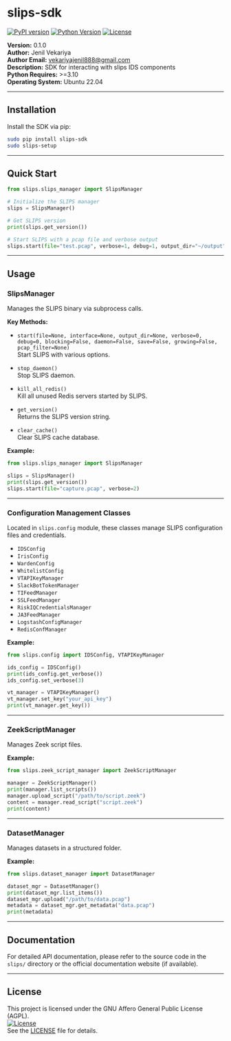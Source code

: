 # slips-sdk

[![PyPI version](https://badge.fury.io/py/slips-sdk.svg)](https://badge.fury.io/py/slips-sdk)
[![Python Version](https://img.shields.io/pypi/pyversions/slips-sdk.svg)](https://pypi.org/project/slips-sdk/)
[![License](https://img.shields.io/pypi/l/slips-sdk.svg)](https://pypi.org/project/slips-sdk/)

**Version:** 0.1.0  
**Author:** Jenil Vekariya  
**Author Email:** vekariyajenil888@gmail.com  
**Description:** SDK for interacting with slips IDS components  
**Python Requires:** >=3.10  
**Operating System:** Ubuntu 22.04  

---

## Installation

Install the SDK via pip:

```bash
sudo pip install slips-sdk
sudo slips-setup
```

---

## Quick Start

```python
from slips.slips_manager import SlipsManager

# Initialize the SLIPS manager
slips = SlipsManager()

# Get SLIPS version
print(slips.get_version())

# Start SLIPS with a pcap file and verbose output
slips.start(file="test.pcap", verbose=1, debug=1, output_dir="~/output")
```

---

## Usage

### SlipsManager

Manages the SLIPS binary via subprocess calls.

**Key Methods:**

- `start(file=None, interface=None, output_dir=None, verbose=0, debug=0, blocking=False, daemon=False, save=False, growing=False, pcap_filter=None)`  
  Start SLIPS with various options.

- `stop_daemon()`  
  Stop SLIPS daemon.

- `kill_all_redis()`  
  Kill all unused Redis servers started by SLIPS.

- `get_version()`  
  Returns the SLIPS version string.

- `clear_cache()`  
  Clear SLIPS cache database.

**Example:**

```python
from slips.slips_manager import SlipsManager

slips = SlipsManager()
print(slips.get_version())
slips.start(file="capture.pcap", verbose=2)
```

---

### Configuration Management Classes

Located in `slips.config` module, these classes manage SLIPS configuration files and credentials.

- `IDSConfig`
- `IrisConfig`
- `WardenConfig`
- `WhitelistConfig`
- `VTAPIKeyManager`
- `SlackBotTokenManager`
- `TIFeedManager`
- `SSLFeedManager`
- `RiskIQCredentialsManager`
- `JA3FeedManager`
- `LogstashConfigManager`
- `RedisConfManager`

**Example:**

```python
from slips.config import IDSConfig, VTAPIKeyManager

ids_config = IDSConfig()
print(ids_config.get_verbose())
ids_config.set_verbose(3)

vt_manager = VTAPIKeyManager()
vt_manager.set_key("your_api_key")
print(vt_manager.get_key())
```

---

### ZeekScriptManager

Manages Zeek script files.

**Example:**

```python
from slips.zeek_script_manager import ZeekScriptManager

manager = ZeekScriptManager()
print(manager.list_scripts())
manager.upload_script("/path/to/script.zeek")
content = manager.read_script("script.zeek")
print(content)
```

---

### DatasetManager

Manages datasets in a structured folder.

**Example:**

```python
from slips.dataset_manager import DatasetManager

dataset_mgr = DatasetManager()
print(dataset_mgr.list_items())
dataset_mgr.upload("/path/to/data.pcap")
metadata = dataset_mgr.get_metadata("data.pcap")
print(metadata)
```

---

## Documentation

For detailed API documentation, please refer to the source code in the `slips/` directory or the official documentation website (if available).

---

## License

This project is licensed under the GNU Affero General Public License (AGPL).  
[![License](https://img.shields.io/pypi/l/slips-sdk.svg)](https://pypi.org/project/slips-sdk/)  
See the [LICENSE](LICENSE) file for details.
